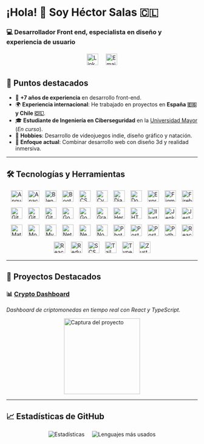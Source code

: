 # ¡Hola! 👋 Soy **Héctor Salas 🇨🇱**

### 💻 Desarrollador Front end, especialista en diseño y experiencia de usuario

<div style="display: flex; gap: 10px; justify-content: center;">
  <a href="https://www.linkedin.com/in/2020hsalas/" target="_blank">
    <img src="https://skillicons.dev/icons?i=linkedin" title="LinkedIn" width="30" height="30" style="margin: 5px"/>
  </a>
  <a href="mailto:tu-email@example.com" target="_blank">
    <img src="https://skillicons.dev/icons?i=gmail" title="Email" width="30" height="30" style="margin: 5px"/>
  </a>
</div>

## 📌 **Puntos destacados**
- 🚀 **+7 años de experiencia** en desarrollo front-end.  
- 🌍 **Experiencia internacional**: He trabajado en proyectos en **España 🇪🇸 y Chile 🇨🇱**.  
- 🎓 **Estudiante de Ingeniería en Ciberseguridad** en la [Universidad Mayor](https://www.umayor.cl) (*En curso*).  
- 🎨 **Hobbies**: Desarrollo de videojuegos indie, diseño gráfico y natación.  
- 🔐 **Enfoque actual**: Combinar desarrollo web con diseño 3d y realidad inmersiva.

  
---

## 🛠 **Tecnologías y Herramientas**
<div style="display: flex; flex-wrap: wrap; justify-content: center; gap: 5px;">
  <!-- Iconos en orden alfabético -->
  <a href="https://angular.io/" target="_blank"><img src="https://skillicons.dev/icons?i=angular" title="Angular" width="30" height="30" style="margin: 5px"/></a>
  <a href="https://www.anaconda.com/" target="_blank"><img src="https://encrypted-tbn0.gstatic.com/images?q=tbn:ANd9GcQvCUbZGfEcAULrRVQLhMC8CVSo9Zd2sP-iZLYVxZFr8d_8UNPYKZb1zLCPJAEIa16KbuA&usqp=CAU" title="Anaconda" width="30" height="30" style="margin: 5px"/></a>
  <a href="https://www.blender.org/" target="_blank"><img src="https://skillicons.dev/icons?i=blender" title="Blender 3D" width="30" height="30" style="margin: 5px"/></a>
  <a href="https://getbootstrap.com/" target="_blank"><img src="https://skillicons.dev/icons?i=bootstrap" title="Bootstrap" width="30" height="30" style="margin: 5px"/></a>
  <a href="https://www.w3.org/Style/CSS/" target="_blank"><img src="https://skillicons.dev/icons?i=css" title="CSS" width="30" height="30" style="margin: 5px"/></a>
  <a href="https://www.cypress.io/" target="_blank"><img src="https://skillicons.dev/icons?i=cypress" title="Cypress" width="30" height="30" style="margin: 5px"/></a>
  <a href="https://www.djangoproject.com/" target="_blank"><img src="https://skillicons.dev/icons?i=django" title="Django" width="30" height="30" style="margin: 5px"/></a>
  <a href="https://www.docker.com/" target="_blank"><img src="https://skillicons.dev/icons?i=docker" title="Docker" width="30" height="30" style="margin: 5px"/></a>
  <a href="https://expressjs.com/" target="_blank"><img src="https://skillicons.dev/icons?i=express" title="Express" width="30" height="30" style="margin: 5px"/></a>
  <a href="https://www.figma.com/" target="_blank"><img src="https://skillicons.dev/icons?i=figma" title="Figma" width="30" height="30" style="margin: 5px"/></a>
  <a href="https://firebase.google.com/" target="_blank"><img src="https://skillicons.dev/icons?i=firebase" title="Firebase" width="30" height="30" style="margin: 5px"/></a>
  <a href="https://git-scm.com/" target="_blank"><img src="https://skillicons.dev/icons?i=git" title="Git" width="30" height="30" style="margin: 5px"/></a>
  <a href="https://github.com/" target="_blank"><img src="https://skillicons.dev/icons?i=github" title="GitHub" width="30" height="30" style="margin: 5px"/></a>
  <a href="https://about.gitlab.com/" target="_blank"><img src="https://skillicons.dev/icons?i=gitlab" title="GitLab" width="30" height="30" style="margin: 5px"/></a>
  <a href="https://cloud.google.com/" target="_blank"><img src="https://skillicons.dev/icons?i=gcp" title="Google Cloud" width="30" height="30" style="margin: 5px"/></a>
  <a href="https://godotengine.org/" target="_blank"><img src="https://skillicons.dev/icons?i=godot" title="Godot" width="30" height="30" style="margin: 5px"/></a>
  <a href="https://graphql.org/" target="_blank"><img src="https://skillicons.dev/icons?i=graphql" title="GraphQL" width="30" height="30" style="margin: 5px"/></a>
  <a href="https://www.heroku.com/" target="_blank"><img src="https://skillicons.dev/icons?i=heroku" title="Heroku" width="30" height="30" style="margin: 5px"/></a>
  <a href="https://developer.mozilla.org/en-US/docs/Web/HTML" target="_blank"><img src="https://skillicons.dev/icons?i=html" title="HTML" width="30" height="30" style="margin: 5px"/></a>
  <a href="https://www.adobe.com/products/illustrator.html" target="_blank"><img src="https://skillicons.dev/icons?i=illustrator" title="Illustrator" width="30" height="30" style="margin: 5px"/></a>
  <a href="https://www.jenkins.io/" target="_blank"><img src="https://skillicons.dev/icons?i=jenkins" title="Jenkins" width="30" height="30" style="margin: 5px"/></a>
  <a href="https://jestjs.io/" target="_blank"><img src="https://skillicons.dev/icons?i=jest" title="Jest" width="30" height="30" style="margin: 5px"/></a>
  <a href="https://mui.com/" target="_blank"><img src="https://skillicons.dev/icons?i=materialui" title="Material UI" width="30" height="30" style="margin: 5px"/></a>
  <a href="https://www.mongodb.com/" target="_blank"><img src="https://skillicons.dev/icons?i=mongodb" title="MongoDB" width="30" height="30" style="margin: 5px"/></a>
  <a href="https://www.mysql.com/" target="_blank"><img src="https://skillicons.dev/icons?i=mysql" title="MySQL" width="30" height="30" style="margin: 5px"/></a>
  <a href="https://www.netlify.com/" target="_blank"><img src="https://skillicons.dev/icons?i=netlify" title="Netlify" width="30" height="30" style="margin: 5px"/></a>
  <a href="https://nextjs.org/" target="_blank"><img src="https://skillicons.dev/icons?i=nextjs" title="Next.js" width="30" height="30" style="margin: 5px"/></a>
  <a href="https://nodejs.org/" target="_blank"><img src="https://skillicons.dev/icons?i=nodejs" title="Node.js" width="30" height="30" style="margin: 5px"/></a>
  <a href="https://www.adobe.com/products/photoshop.html" target="_blank"><img src="https://skillicons.dev/icons?i=photoshop" title="Photoshop" width="30" height="30" style="margin: 5px"/></a>
  <a href="https://www.postgresql.org/" target="_blank"><img src="https://skillicons.dev/icons?i=postgresql" title="PostgreSQL" width="30" height="30" style="margin: 5px"/></a>
  <a href="https://www.postman.com/" target="_blank"><img src="https://skillicons.dev/icons?i=postman" title="Postman" width="30" height="30" style="margin: 5px"/></a>
  <a href="https://www.python.org/" target="_blank"><img src="https://skillicons.dev/icons?i=python" title="Python" width="30" height="30" style="margin: 5px"/></a>
  <a href="https://react.dev/" target="_blank"><img src="https://skillicons.dev/icons?i=react" title="React" width="30" height="30" style="margin: 5px"/></a>
  <a href="https://reactnative.dev/" target="_blank"><img src="https://cdn.worldvectorlogo.com/logos/react-native-1.svg" title="React Native" width="30" height="30" style="margin: 5px"/></a>
  <a href="https://redux.js.org/" target="_blank"><img src="https://skillicons.dev/icons?i=redux" title="Redux" width="30" height="30" style="margin: 5px"/></a>
  <a href="https://sass-lang.com/" target="_blank"><img src="https://skillicons.dev/icons?i=scss" title="SCSS" width="30" height="30" style="margin: 5px"/></a>
  <a href="https://tailwindcss.com/" target="_blank"><img src="https://skillicons.dev/icons?i=tailwind" title="Tailwind CSS" width="30" height="30" style="margin: 5px"/></a>
  <a href="https://www.typescriptlang.org/" target="_blank"><img src="https://skillicons.dev/icons?i=ts" title="TypeScript" width="30" height="30" style="margin: 5px"/></a>
  <a href="https://zustand-demo.pmnd.rs/" target="_blank"><img src="https://user-images.githubusercontent.com/958486/218346783-72be5ae3-b953-4dd7-b239-788a882fdad6.svg" title="Zustand" width="30" height="30" style="margin: 5px"/></a>
</div>

---

## 🌟 **Proyectos Destacados**
### 📊 [Crypto Dashboard](https://github.com/codehsalas/crypto-dashboard)
_Dashboard de criptomonedas en tiempo real con React y TypeScript._  
<div style="display: flex; gap: 10px; justify-content: center;">
  <img src="https://raw.githubusercontent.com/codehsalas/crypto-dashboard/main/screenshot.png" width="200" alt="Captura del proyecto">
</div>

---

## 📈 **Estadísticas de GitHub**
<div style="display: flex; gap: 20px; flex-wrap: wrap; justify-content: center;">
  <img src="https://github-readme-stats.vercel.app/api?username=codehsalas&show_icons=true&theme=dark&hide_border=true" alt="Estadísticas">
  <img src="https://github-readme-stats.vercel.app/api/top-langs/?username=codehsalas&layout=compact&theme=dark&hide_border=true" alt="Lenguajes más usados">
</div>
